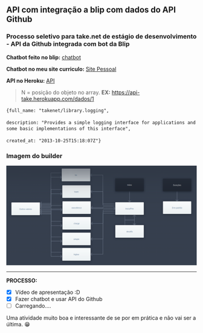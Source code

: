 ## API com integração a blip com dados do API Github
### Processo seletivo para take.net de estágio de desenvolvimento - API da Github integrada com bot da Blip



**Chatbot feito no blip:** [chatbot](https://chat.blip.ai/?appKey=ZGV2cHJvY2Vzc29zZWxldGl2bzE6MDBmN2ZkODYtMmNhZC00YjdiLWFjOGMtODk4OTVkYjliZWNm)

**Chatbot no meu site curriculo:** [Site Pessoal](https://wevertonmata.github.io/weverton-mata/)

**API no Heroku:** [API](https://api-take.herokuapp.com/dados/{N}})

> N = posição do objeto no array.
> **EX:** https://api-take.herokuapp.com/dados/1

```
{full_name: "takenet/library.logging",

description: "Provides a simple logging interface for applications and some basic implementations of this interface",

created_at: "2013-10-25T15:18:07Z"}
```

### Imagem do builder

![imagem](builder.png)

---

**PROCESSO:**

- [x] Vídeo de apresentação :D
- [x] Fazer chatbot e usar API do Github
- [ ] Carregando....

Uma atividade muito boa e interessante de se por em prática e não vai ser a última. 😁
